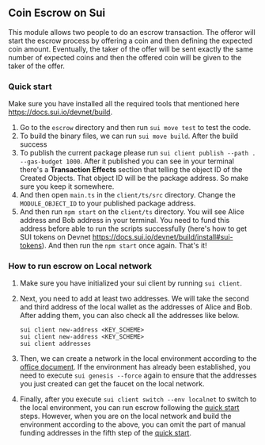 ## Coin Escrow on Sui

This module allows two people to do an escrow transaction. The offeror will start the escrow process by offering a coin and then defining the expected coin amount. Eventually, the taker of the offer will be sent exactly the same number of expected coins and then the offered coin will be given to the taker of the offer.

### Quick start
Make sure you have installed all the required tools that mentioned here https://docs.sui.io/devnet/build.
1. Go to the `escrow` directory and then run `sui move test` to test the code.
2. To build the binary files, we can run `sui move build`. After the build success 
3. To publish the current package please run `sui client publish --path . --gas-budget 1000`. After it published you can see in your terminal there's a **Transaction Effects** section that telling the object ID of the Created Objects. That object ID will be the package address. So make sure you keep it somewhere.
4. And then open `main.ts` in the `client/ts/src` directory. Change the `MODULE_OBJECT_ID` to your published package address.
5. And then run `npm start` on the `client/ts` directory. You will see Alice address and Bob address in your terminal. You need to fund this address before able to run the scripts successfully (here's how to get SUI tokens on Devnet https://docs.sui.io/devnet/build/install#sui-tokens). And then run the `npm start` once again. That's it!


### How to run escrow on Local network
1. Make sure you have initialized your sui client by running `sui client`.

2. Next, you need to add at least two addresses. We will take the second and third address of the local wallet as the addresses of Alice and Bob. After adding them, you can also check all the addresses like below.
    ```
    sui client new-address <KEY_SCHEME>
    sui client new-address <KEY_SCHEME>
    sui client addresses
    ```
3. Then, we can create a network in the local environment according to the [office document](https://docs.sui.io/build/sui-local-network). If the environment has already been established, you need to execute `sui genesis --force` again to ensure that the addresses you just created can get the faucet on the local network.

4. Finally, after you execute `sui client switch --env localnet` to switch to the local environment, you can run escrow following the [quick start](#quick-start) steps. However, when you are on the local network and build the environment according to the above, you can omit the part of manual funding addresses in the fifth step of the [quick start](#quick-start).